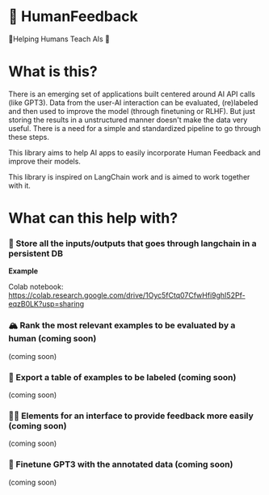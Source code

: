 # 🍬 HumanFeedback
👨Helping Humans Teach AIs 🤖 

# What is this?
There is an emerging set of applications built centered around AI API calls (like GPT3). Data from the user-AI interaction can be evaluated, (re)labeled and then used to improve the model (through finetuning or RLHF). But just storing the results in a unstructured manner doesn't make the data very useful. There is a need for a simple and standardized pipeline to go through these steps. 

This library aims to help AI apps to easily incorporate Human Feedback and improve their models.

This library is inspired on LangChain work and is aimed to work together with it.

# What can this help with?
### 💾 Store all the inputs/outputs that goes through langchain in a persistent DB

**Example** 

Colab notebook: https://colab.research.google.com/drive/1Oyc5fCtq07CfwHfi9ghI52Pf-eqzB0LK?usp=sharing

### 🏔️ Rank the most relevant examples to be evaluated by a human (coming soon)

(coming soon)

### 📜 Export a table of examples to be labeled (coming soon)

(coming soon)

### 🧑‍🎓 Elements for an interface to provide feedback more easily (coming soon)

(coming soon)

### 💎 Finetune GPT3 with the annotated data (coming soon)

(coming soon)